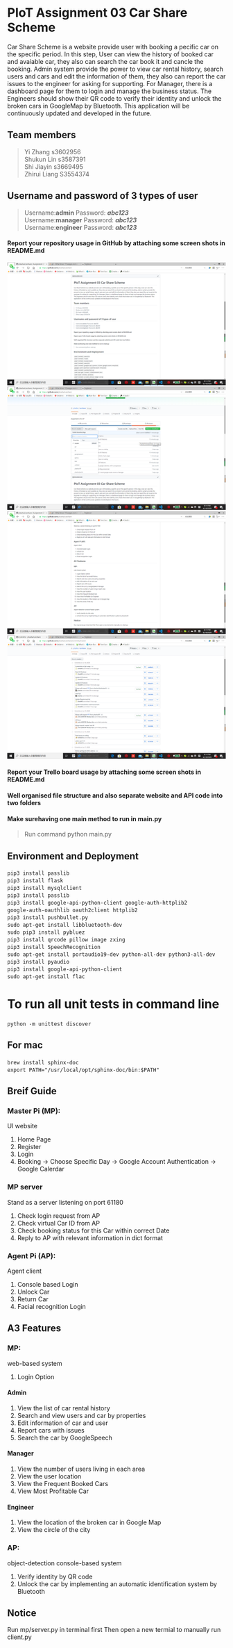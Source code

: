 # PIoT Assignment 03 Car Share Scheme
Car Share Scheme is a website provide user with booking a pecific car on the specific period. In this step, User can view the history of booked car and avaiable car, they also can search the car book it and cancle the booking. Admin system provide the power to view car rental history, search users and cars and edit the information of them, they also can report the car issues to the engineer for asking for supporting. For Manager, there is a dashboard page for them to login and manage the business status. The Engineers should show their QR code to verify their identity and unlock the broken cars in GoogleMap by Bluetooth. This application will be continuously updated and developed in the future.

## Team members 
> Yi Zhang s3602956 <br>
> Shukun Lin s3587391<br>
> Shi Jiayin s3669495<br>
> Zhirui Liang S3554374<br>

## Username and password of 3 types of user 
> Username:__admin__ Password: ***abc123***<br>
> Username:__manager__ Password: ***abc123***<br>
> Username:__engineer__ Password: ***abc123***<br>

#### Report your repository usage in GitHub by attaching some screen shots in README.md
![image1](/gitscreenshots/1.png)
![image2](/gitscreenshots/2.png)
![image3](/gitscreenshots/3.png)
![image4](/gitscreenshots/4.png)

#### Report your Trello board usage by attaching some screen shots in README.md

#### Well organised file structure and also separate website and API code into two folders

#### Make surehaving one main method to run in main.py
> Run command python main.py

## Environment and Deployment 
`pip3 install passlib`<br>
`pip3 install flask`<br>
`pip3 install mysqlclient`<br>
`pip3 install passlib`<br>
`pip3 install google-api-python-client google-auth-httplib2`<br> 
`google-auth-oauthlib oauth2client httplib2`<br>
`pip3 install pushbullet.py`<br>
`sudo apt-get install libbluetooth-dev`<br>
`sudo pip3 install pybluez`<br>
`pip3 install qrcode pillow image zxing`<br>
`pip3 install SpeechRecognition`<br>
`sudo apt-get install portaudio19-dev python-all-dev python3-all-dev`<br>
`pip3 install pyaudio`<br>
`pip3 install google-api-python-client`<br>
`sudo apt-get install flac`<br>

# To run all unit tests in command line
`python -m unittest discover`<br>

## For mac 
`brew install sphinx-doc`<br>
`export PATH="/usr/local/opt/sphinx-doc/bin:$PATH"`<br>

## Breif Guide
### Master Pi (MP): 
UI website<br>
1. Home Page<br>
2. Register<br>
3. Login<br>
4. Booking -> Choose Specific Day -> Google Account Authentication -> Google Calerdar<br>

### MP server
Stand as a server listening on port 61180
1. Check login request from AP<br>
2. Check virtual Car ID from AP<br>
3. Check booking status for this Car within correct Date<br>
4. Reply to AP with relevant information in dict format<br>

### Agent Pi (AP): ###
Agent client<br>
1. Console based Login<br>
2. Unlock Car<br>
3. Return Car<br>
4. Facial recognition Login<br>

## A3 Features
### MP:
web-based system<br>
1. Login Option
#### Admin
1. View the list of car rental history
2. Search and view users and car by properties
3. Edit information of car and user
4. Report cars with issues
5. Search the car by GoogleSpeech
#### Manager
1. View the number of users living in each area
2. View the user location
3. View the Frequent Booked Cars
4. View Most Profitable Car
#### Engineer
1. View the location of the broken car in Google Map
2. View the circle of the city


### AP:
object-detection console-based system<br>
1. Verify identity by QR code
2. Unlock the car by implementing an automatic identification system by Bluetooth



## Notice ##
Run mp/server.py in terminal first 
Then open a new termial to manually run client.py
